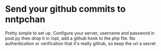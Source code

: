 # Send your github commits to nntpchan

Pretty simple to set up. Configure your server, username and password in post.py then drop it in /opt, add a github hook to the php file. No authentication or verification that it's really github, so keep the url a secret
